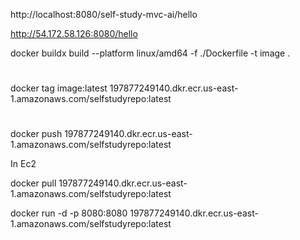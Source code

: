 
http://localhost:8080/self-study-mvc-ai/hello

http://54.172.58.126:8080/hello

docker buildx build --platform linux/amd64 -f ./Dockerfile -t image .
#
docker tag image:latest 197877249140.dkr.ecr.us-east-1.amazonaws.com/selfstudyrepo:latest
#
docker push 197877249140.dkr.ecr.us-east-1.amazonaws.com/selfstudyrepo:latest



In Ec2 

docker pull 197877249140.dkr.ecr.us-east-1.amazonaws.com/selfstudyrepo:latest

docker run -d -p 8080:8080 197877249140.dkr.ecr.us-east-1.amazonaws.com/selfstudyrepo:latest